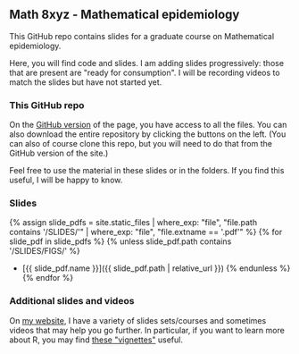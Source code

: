 ## Math 8xyz - Mathematical epidemiology

This GitHub repo contains slides for a graduate course on Mathematical epidemiology.

Here, you will find code and slides. I am adding slides progressively: those that are present are "ready for consumption".
I will be recording videos to match the slides but have not started yet.

### This GitHub repo

On the [GitHub version](https://github.com/julien-arino/math-8xyz-math-epi/) of the page, you have access to all the files. You can also download the entire repository by clicking the buttons on the left. (You can also of course clone this repo, but you will need to do that from the GitHub version of the site.)

Feel free to use the material in these slides or in the folders. If you find this useful, I will be happy to know.

### Slides


{% assign slide_pdfs = site.static_files 
  | where_exp: "file", "file.path contains '/SLIDES/'" 
  | where_exp: "file", "file.extname == '.pdf'" 
%}
{% for slide_pdf in slide_pdfs %}
  {% unless slide_pdf.path contains '/SLIDES/FIGS/' %}
- [{{ slide_pdf.name }}]({{ slide_pdf.path | relative_url }})
  {% endunless %}
{% endfor %}

### Additional slides and videos

On [my website](https://julien-arino.github.io/teaching/), I have a variety of slides sets/courses and sometimes videos that may help you go further. In particular, if you want to learn more about R, you may find [these "vignettes"](https://julien-arino.github.io/R-for-modellers/) useful.

